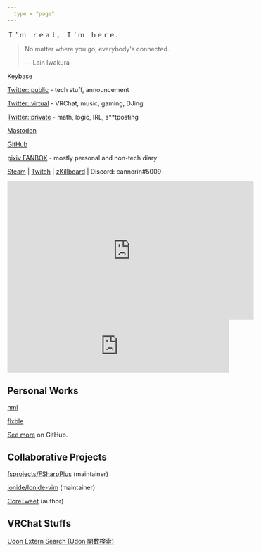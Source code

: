 ```yaml
---
  type = "page"
---
```


Ｉ＇ｍ　ｒｅａｌ，　Ｉ＇ｍ　ｈｅｒｅ．

> No matter where you go, everybody's connected.
>
> ―  Lain Iwakura

[Keybase](https://keybase.io/cannorin)

[Twitter::public](https://twitter.com/cannorin_pub) - tech stuff, announcement

[Twitter::virtual](https://twitter.com/cannorin_vrc) - VRChat, music, gaming, DJing

[Twitter::private](https://twitter.com/cannorin) - math, logic, IRL, s\*\*tposting

[Mastodon](https://mstdn.maud.io/@alice)

[GitHub](https://github.com/cannorin)

[pixiv FANBOX](https://www.pixiv.net/fanbox/creator/14529027) - mostly personal and non-tech diary

[Steam](https://steamcommunity.com/id/cannorin) | [Twitch](https://www.twitch.tv/cannorin) | [zKillboard](https://zkillboard.com/character/96980978/) | Discord: cannorin\#5009

<script async class="speakerdeck-embed" data-id="cdaf450125fa4655b57870cd3641d8a5" data-ratio="1.77777777777778" src="//speakerdeck.com/assets/embed.js"></script>

<iframe width="560" height="315" src="https://www.youtube.com/embed/videoseries?list=PLrylRy5cg4LDmFBnxoCfgXyY0W_EH6uuf" frameborder="0" allow="accelerometer; autoplay; encrypted-media; gyroscope; picture-in-picture" allowfullscreen></iframe>

<iframe width="100%" height="120" src="https://www.mixcloud.com/widget/iframe/?hide_cover=1&light=1&feed=%2Fcannorin%2F" frameborder="0" ></iframe>

## Personal Works

[nml](https://github.com/cannorin/nml)

[flxble](https://github.com/cannorin/flxble)

[See more](https://github.com/cannorin?tab=repositories) on GitHub.

## Collaborative Projects

[fsprojects/FSharpPlus](https://github.com/fsprojects/FSharpPlus) (maintainer)

[ionide/Ionide-vim](https://github.com/ionide/Ionide-vim) (maintainer)

[CoreTweet](https://coretweet.github.io) (author)

## VRChat Stuffs

[Udon Extern Search (Udon 関数検索)](./UdonExternSearch/)

